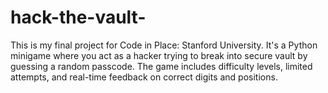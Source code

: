 # hack-the-vault-
This is my final project for Code in Place: Stanford University. It's a Python minigame where you act as a hacker trying to break into secure vault by guessing a random passcode. The game includes difficulty levels, limited attempts, and real-time feedback on correct digits and positions.

